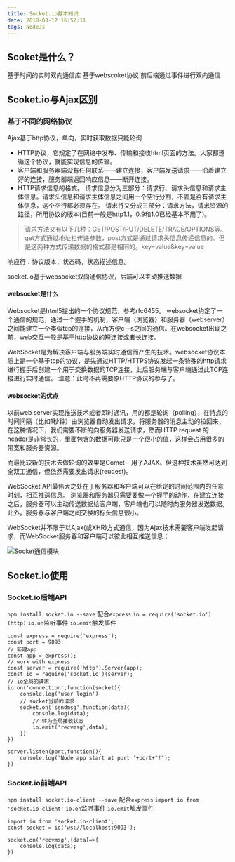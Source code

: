 ```yaml
---
title: Socket.io基本知识
date: 2018-03-17 16:52:11
tags: NodeJs
---
```

## Scoket是什么？
基于时间的实时双向通信库
基于webscoket协议
前后端通过事件进行双向通信

## Scoket.io与Ajax区别
### 基于不同的网络协议
Ajax基于http协议，单向，实时获取数据只能轮询
- HTTP协议，它规定了在网络中发布、传输和接收html页面的方法。大家都遵循这个协议，就能实现信息的传输。
- 客户端和服务器端没有任何联系——建立连接，客户端发送请求——沿着建立好的连接，服务器端返回响应信息——断开连接。
- HTTP请求信息的格式。 
请求信息分为三部分：请求行、请求头信息和请求主体信息。请求头信息和请求主体信息之间用一个空行分割，不管是否有请求主体信息，这个空行都必须存在。
请求行又分成三部分：请求方法，请求资源的路径，所用协议的版本(目前一般是http1.1，0.9和1.0已经基本不用了)。

> 请求方法又有以下几种：GET/POST/PUT/DELETE/TRACE/OPTIONS等。
get方式通过地址栏传递参数，post方式是通过请求头信息传递信息的。但是这两种方式传递数据的格式都是相同的。key=value&key=value

响应行：协议版本，状态码，状态描述信息。

socket.io基于websocket双向通信协议，后端可以主动推送数据

#### websocket是什么
Websocket是html5提出的一个协议规范，参考rfc6455。
websocket约定了一个通信的规范，通过一个握手的机制，客户端（浏览器）和服务器（webserver）之间能建立一个类似tcp的连接，从而方便c－s之间的通信。在websocket出现之前，web交互一般是基于http协议的短连接或者长连接。

WebSocket是为解决客户端与服务端实时通信而产生的技术。websocket协议本质上是一个基于tcp的协议，是先通过HTTP/HTTPS协议发起一条特殊的http请求进行握手后创建一个用于交换数据的TCP连接，此后服务端与客户端通过此TCP连接进行实时通信。
注意：此时不再需要原HTTP协议的参与了。

#### websocket的优点
以前web server实现推送技术或者即时通讯，用的都是轮询（polling），在特点的时间间隔（比如1秒钟）由浏览器自动发出请求，将服务器的消息主动的拉回来，在这种情况下，我们需要不断的向服务器发送请求，然而HTTP request 的header是非常长的，里面包含的数据可能只是一个很小的值，这样会占用很多的带宽和服务器资源。

而最比较新的技术去做轮询的效果是Comet – 用了AJAX。但这种技术虽然可达到全双工通信，但依然需要发出请求(reuqest)。

WebSocket API最伟大之处在于服务器和客户端可以在给定的时间范围内的任意时刻，相互推送信息。 浏览器和服务器只需要要做一个握手的动作，在建立连接之后，服务器可以主动传送数据给客户端，客户端也可以随时向服务器发送数据。 此外，服务器与客户端之间交换的标头信息很小。

WebSocket并不限于以Ajax(或XHR)方式通信，因为Ajax技术需要客户端发起请求，而WebSocket服务器和客户端可以彼此相互推送信息；

![Socket通信模块](http://upload-images.jianshu.io/upload_images/2088736-ed5f3665717f4db4.png?imageMogr2/auto-orient/strip%7CimageView2/2/w/1240)

## Socket.io使用
### Socket.io后端API
`npm install socket.io --save`
配合`express`
`io = require('socket.io')(http)`
`io.on`监听事件
`io.emit`触发事件
```
const express = require('express');
const port = 9093;
// 新建app
const app = express();
// work with express 
const server = require('http').Server(app);
const io = require('socket.io')(server);
// io全局的请求
io.on('connection',function(socket){
	console.log('user login')
	// socket当前的请求
	socket.on('sendmsg',function(data){
		console.log(data);
		// 转为全局接收状态
		io.emit('recvmsg',data);
	})
})

server.listen(port,function(){
	console.log('Node app start at port '+port+"!");
})
```
### Socket.io前端API
`npm install socket.io-client --save`
配合`express`
`import io from 'socket.io-client'`
`io.on`监听事件
`io.emit`触发事件
```
import io from 'socket.io-client';
const socket = io('ws://localhost:9093');

socket.on('recvmsg',(data)=>{
	console.log(data);
})
```